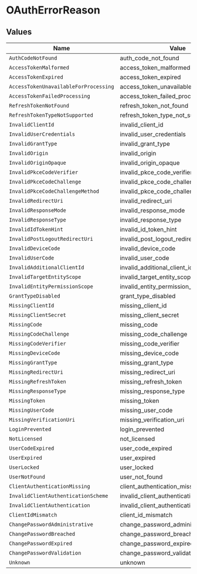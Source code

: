 # OAuthErrorReason


## Values

| Name                                    | Value                                   |
| --------------------------------------- | --------------------------------------- |
| `AuthCodeNotFound`                      | auth_code_not_found                     |
| `AccessTokenMalformed`                  | access_token_malformed                  |
| `AccessTokenExpired`                    | access_token_expired                    |
| `AccessTokenUnavailableForProcessing`   | access_token_unavailable_for_processing |
| `AccessTokenFailedProcessing`           | access_token_failed_processing          |
| `RefreshTokenNotFound`                  | refresh_token_not_found                 |
| `RefreshTokenTypeNotSupported`          | refresh_token_type_not_supported        |
| `InvalidClientId`                       | invalid_client_id                       |
| `InvalidUserCredentials`                | invalid_user_credentials                |
| `InvalidGrantType`                      | invalid_grant_type                      |
| `InvalidOrigin`                         | invalid_origin                          |
| `InvalidOriginOpaque`                   | invalid_origin_opaque                   |
| `InvalidPkceCodeVerifier`               | invalid_pkce_code_verifier              |
| `InvalidPkceCodeChallenge`              | invalid_pkce_code_challenge             |
| `InvalidPkceCodeChallengeMethod`        | invalid_pkce_code_challenge_method      |
| `InvalidRedirectUri`                    | invalid_redirect_uri                    |
| `InvalidResponseMode`                   | invalid_response_mode                   |
| `InvalidResponseType`                   | invalid_response_type                   |
| `InvalidIdTokenHint`                    | invalid_id_token_hint                   |
| `InvalidPostLogoutRedirectUri`          | invalid_post_logout_redirect_uri        |
| `InvalidDeviceCode`                     | invalid_device_code                     |
| `InvalidUserCode`                       | invalid_user_code                       |
| `InvalidAdditionalClientId`             | invalid_additional_client_id            |
| `InvalidTargetEntityScope`              | invalid_target_entity_scope             |
| `InvalidEntityPermissionScope`          | invalid_entity_permission_scope         |
| `GrantTypeDisabled`                     | grant_type_disabled                     |
| `MissingClientId`                       | missing_client_id                       |
| `MissingClientSecret`                   | missing_client_secret                   |
| `MissingCode`                           | missing_code                            |
| `MissingCodeChallenge`                  | missing_code_challenge                  |
| `MissingCodeVerifier`                   | missing_code_verifier                   |
| `MissingDeviceCode`                     | missing_device_code                     |
| `MissingGrantType`                      | missing_grant_type                      |
| `MissingRedirectUri`                    | missing_redirect_uri                    |
| `MissingRefreshToken`                   | missing_refresh_token                   |
| `MissingResponseType`                   | missing_response_type                   |
| `MissingToken`                          | missing_token                           |
| `MissingUserCode`                       | missing_user_code                       |
| `MissingVerificationUri`                | missing_verification_uri                |
| `LoginPrevented`                        | login_prevented                         |
| `NotLicensed`                           | not_licensed                            |
| `UserCodeExpired`                       | user_code_expired                       |
| `UserExpired`                           | user_expired                            |
| `UserLocked`                            | user_locked                             |
| `UserNotFound`                          | user_not_found                          |
| `ClientAuthenticationMissing`           | client_authentication_missing           |
| `InvalidClientAuthenticationScheme`     | invalid_client_authentication_scheme    |
| `InvalidClientAuthentication`           | invalid_client_authentication           |
| `ClientIdMismatch`                      | client_id_mismatch                      |
| `ChangePasswordAdministrative`          | change_password_administrative          |
| `ChangePasswordBreached`                | change_password_breached                |
| `ChangePasswordExpired`                 | change_password_expired                 |
| `ChangePasswordValidation`              | change_password_validation              |
| `Unknown`                               | unknown                                 |